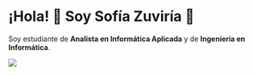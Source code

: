 # ¡Hola! 👋 Soy Sofía Zuviría :woman:

Soy estudiante de **Analista en Informática Aplicada** y de **Ingeniería en Informática**.

[<img src="https://cdn.icon-icons.com/icons2/2201/PNG/512/linkedin_logo_square_icon_134016.png">](https://www.linkedin.com/in/szuviria/)

<!--
**szuviria/szuviria** is a ✨ _special_ ✨ repository because its `README.md` (this file) appears on your GitHub profile.

Here are some ideas to get you started:

- 🔭 I’m currently working on ...
- 🌱 I’m currently learning ...
- 👯 I’m looking to collaborate on ...
- 🤔 I’m looking for help with ...
- 💬 Ask me about ...
- 📫 How to reach me: ...
- 😄 Pronouns: ...
- ⚡ Fun fact: ...
-->
